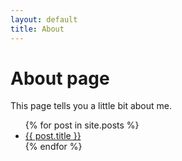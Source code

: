 ```yaml
---
layout: default
title: About
---
```

# About page

This page tells you a little bit about me.
<ul>
  {% for post in site.posts %}
    <li>
      <a href="{{ post.url }}">{{ post.title }}</a>
    </li>
  {% endfor %}
</ul>
